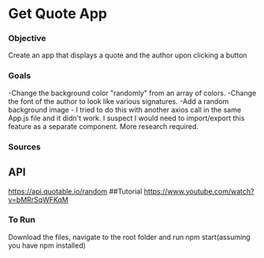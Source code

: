 # Get Quote App


### Objective
Create an app that displays a quote and the author upon clicking a button


### Goals
-Change the background color "randomly" from an array of colors. 
-Change the font of the author to look like various signatures.
-Add a random background image - I tried to do this with another axios call in the same App.js file and it didn't work. I suspect I would need to import/export this feature as a separate component. More research required.

### Sources
## API
https://api.quotable.io/random
##Tutorial
https://www.youtube.com/watch?v=bMRrSqWFKqM



### To Run
Download the files, navigate to the root folder and run npm start(assuming you have npm installed)
